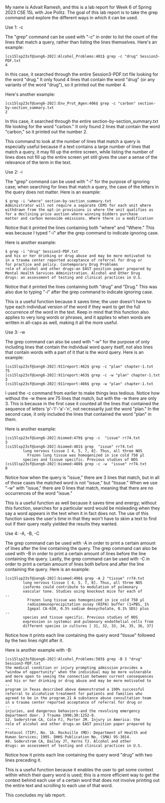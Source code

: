 My name is Advait Ramesh, and this is a lab report for Week 6 of Spring 2023 CSE 15L with Joe Politz. The goal of this lab report is to take the grep command and explore the different ways in which it can be used. 

Use 1: -c

The "grep" command can be used with "-c" in order to list the count of the lines that match a query, rather than listing the lines themselves. Here's an example:
```
[cs15lsp23sf@ieng6-202]:Alcohol_Problems:401$ grep -c "drug" Session3-PDF.txt 
4
```
In this case, it searched through the entire Session3-PDF.txt file looking for the word "drug." It only found 4 lines that contain the word "drug" (or any variants of the word "drug"), so it printed out the number 4.

Here's another example:
```
[cs15lsp23sf@ieng6-202]:Env_Prot_Agen:406$ grep -c "carbon" section-by-section_summary.txt
2
```
In this case, it searched through the entire section-by-section_summary.txt file looking for the word "carbon." It only found 2 lines that contain the word "carbon," so it printed out the number 2.

This command to look at the number of lines that match a query is especially useful because if a text contains a large number of lines that match a query, it may fill up the entire screen, while listing the number of lines does not fill up the entire screen yet still gives the user a sense of the relevance of the term in the text. 

Use 2: -i

The "grep" command can be used with "-i" for the purpose of ignoring case; when searching for lines that match a query, the case of the letters in the query does not matter. Here is an example:

```
$ grep -i "where" section-by-section_summary.txt 
Administrator will not require a separate CEMS for each unit where
withdrawn from the opt-in provisions is where the unit qualifies as
for a declining price auction where winning bidders purchase
matter and carbon monoxide emissions. Where there is a modification
```
Notice that it printed the lines containing both "where" and "Where." This was because I typed "-i" after the grep command to indicate ignoring case.

Here is another example:
```
$ grep -i "drug" Session3-PDF.txt 
and his or her drinking or drug abuse and may be more motivated to
in a trauma center reported acceptance of referral for drug or
for practice and policy. Contemporary Drug Problems
role of alcohol and other drugs-an EAST position paper prepared by
Mental Health Services Administration. Alcohol and Other Drug
drugs: an assessment of testing and clinical practices in U.S.
```
Notice that it printed the lines containing both "drug" and "Drug." This was also due to typing "-i" after the grep command to indicate ignoring case.

This is a useful function because it saves time; the user doesn't have to type each individual version of the word if they want to get the full occurrence of the word in the text. Keep in mind that this function also applies to very long words or phrases, and it applies to when words are written in all-caps as well, making it all the more useful.

Use 3: -w

The grep command can also be used with "-w" for the purpose of only including lines that contain the individual word query itself, not also lines that contain words with a part of it that is the word query. Here is an example:
```
[cs15lsp23sf@ieng6-202]:911report:462$ grep -c "plan" chapter-1.txt
75
[cs15lsp23sf@ieng6-202]:911report:463$ grep -c -w "plan" chapter-1.txt
3
[cs15lsp23sf@ieng6-202]:911report:466$ grep -w "plan" chapter-1.txt
```
I used the -c command from earlier to make things less tedious. Notice how without the -w there are 75 lines that match, but with the -w there are only 3. This is because in the first case it counted all the lines that contained the sequence of letters 'p'-'l'-'a'-'n', not necessarily just the word "plan." In the second case, it only included the lines that contained the word "plan" in them.

Here is another example:
```
[cs15lsp23sf@ieng6-202]:biomed:479$ grep -c  "issue" rr74.txt
3
[cs15lsp23sf@ieng6-202]:biomed:481$ grep  "issue" rr74.txt
        lung nervous tissue [ 4, 5, 7, 8]. Thus, all three NOS
          Frozen lung tissue was homogenized in ice cold 750 μl
        species and tissue specific. Previous studies of NOS
[cs15lsp23sf@ieng6-202]:biomed:480$ grep -c -w  "issue" rr74.txt
0
```
Notice how when the query is "issue," there are 3 lines that match, but in all of those cases the matched word is not "issue," but "tissue." When we use "-w" with "issue," there are 0 lines that match, meaning that there are no occurrences of the word "issue."

This is a useful function as well because it saves time and energy; without this function, searches for a particular word would be misleading when they say a word appears in the text when it in fact does not. The use of this function saves the user's time in that they won't have to skim a text to find out if their query really yielded the results they wanted.

Use 4: -A, -B, -C

The grep command can be used with -A in order to print a certain amount of lines after the line containing the query. The grep command can also be used with -B in order to print a certain amount of lines before the line containing the query. Lastly, the grep command can be used with -C in order to print a certain amount of lines both before and after the line containing the query. Here is an example:

```
[cs15lsp23sf@ieng6-202]:biomed:496$ grep -A 2 "tissue" rr74.txt
        lung nervous tissue [ 4, 5, 7, 8]. Thus, all three NOS
        isoforms could contribute to modulation of pulmonary
        vascular tone. Studies using knockout mice for each of
--
          Frozen lung tissue was homogenized in ice cold 750 μl
          radioimmunoprecipitation assay (RIPA) buffer (1×PBS, 1%
          Igepal CA-630, 0.5% sodium deoxycholate, 0.1% SDS) plus
--
        species and tissue specific. Previous studies of NOS
        expression in systemic and pulmonary endothelial cells from
        different species in cultures [ 31, 32, 33, 34, 35, 36, 37]
```
Notice how it prints each line containing the query word "tissue" followed by the two lines right after it. 

Here is another example with -B:
```
[cs15lsp23sf@ieng6-202]:Alcohol_Problems:503$ grep -B 3 "drug" Session3-PDF.txt 
the medical condition or injury prompting admission provides a
"window of opportunity" when the individual may be more vulnerable
and more open to seeing the connection between current consequences
and his or her drinking or drug abuse and may be more motivated to
--
program in Texas described above demonstrated a 100% successful
referral to alcoholism treatment for patients and families who
agreed to be in the program.21 A substance abuse consultation team
in a trauma center reported acceptance of referral for drug or
--
injuries, and dangerous behaviors-and the revolving emergency
department door. J Trauma 1990;30:1252-8.
12. Soderstrom CA, Cole FJ, Porter JM. Injury in America: the
role of alcohol and other drugs-an EAST position paper prepared by
--
Protocol (TIP), No. 16. Rockville (MD): Department of Health and
Human Services; 1995. DHHS Publication No. (SMA) 95-3014.
40. Soderstrom CA, Dailey JT, Kerns TJ. Alcohol and other
drugs: an assessment of testing and clinical practices in U.S.
```
Notice how it prints each line containing the query word "drug" with two lines preceding it. 

This is a useful function because it enables the user to get some context within which their query word is used; this is a more efficient way to get the context behind each use of a certain word that does not involve printing out the entire text and scrolling to each use of that word. 

This concludes my lab report.





